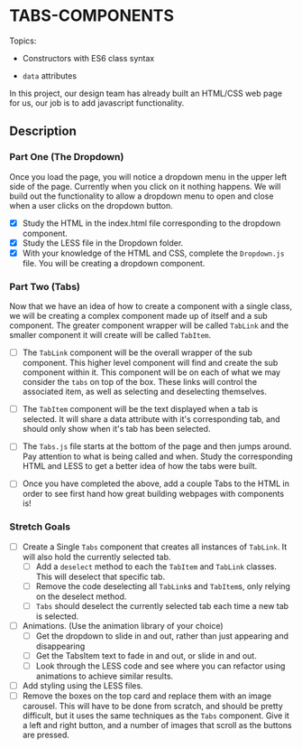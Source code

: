 # TABS-COMPONENTS

Topics:

* Constructors with ES6 class syntax

* `data` attributes

In this project, our design team has already built an HTML/CSS web page for us, our job is to add javascript functionality.

## Description

### Part One (The Dropdown)

Once you load the page, you will notice a dropdown menu in the upper left side of the page. Currently when you click on it nothing happens. We will build out the functionality to allow a dropdown menu to open and close when a user clicks on the dropdown button.

- [x] Study the HTML in the index.html file corresponding to the dropdown component.
- [x] Study the LESS file in the Dropdown folder. 
- [x] With your knowledge of the HTML and CSS, complete the `Dropdown.js` file. You will be creating a dropdown component.

### Part Two (Tabs)

Now that we have an idea of how to create a component with a single class, we will be creating a complex component made up of itself and a sub component. The greater component wrapper will be called `TabLink` and the smaller component it will create will be called `TabItem`.

- [ ] The `TabLink` component will be the overall wrapper of the sub component. This higher level component will find and create the sub component within it. This component will be on each of what we may consider the `tabs` on top of the box. These links will control the associated item, as well as selecting and deselecting themselves.

- [ ] The `TabItem` component will be the text displayed when a tab is selected. It will share a data attribute with it's corresponding tab, and should only show when it's tab has been selected.

- [ ] The `Tabs.js` file starts at the bottom of the page and then jumps around. Pay attention to what is being called and when. Study the corresponding HTML and LESS to get a better idea of how the tabs were built.

- [ ] Once you have completed the above, add a couple Tabs to the HTML in order to see first hand how great building webpages with components is!

### Stretch Goals

- [ ] Create a Single `Tabs` component that creates all instances of `TabLink`. It will also hold the currently selected tab. 
  - [ ] Add a `deselect` method to each the `TabItem` and `TabLink` classes. This will deselect that specific tab.
  - [ ] Remove the code deselecting all `TabLink`s and `TabItem`s, only relying on the deselect method.
  - [ ] `Tabs` should deselect the currently selected tab each time a new tab is selected.
- [ ] Animations. (Use the animation library of your choice)
  - [ ] Get the dropdown to slide in and out, rather than just appearing and disappearing
  - [ ] Get the TabsItem text to fade in and out, or slide in and out.
  - [ ] Look through the LESS code and see where you can refactor using animations to achieve similar results.
- [ ] Add styling using the LESS files.
- [ ] Remove the boxes on the top card and replace them with an image carousel. This will have to be done from scratch, and should be pretty difficult, but it uses the same techniques as the `Tabs` component. Give it a left and right button, and a number of images that scroll as the buttons are pressed.